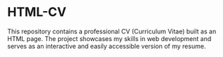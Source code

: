 # HTML-CV
This repository contains a professional CV (Curriculum Vitae) built as an HTML page. The project showcases my skills in web development and serves as an interactive and easily accessible version of my resume.
